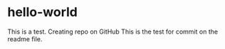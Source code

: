 # hello-world
This is a test. Creating repo on GitHub
This is the test for commit on the readme file. 
